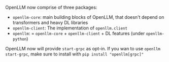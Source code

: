 OpenLLM now comprise of three packages:

- `openllm-core`: main building blocks of OpenLLM, that doesn't depend on transformers and heavy DL libraries
- `openllm-client`: The implementation of `openllm.client`
- `openllm`: = `openllm-core` + `openllm-client` + DL features (under `openllm-python`)

OpenLLM now will provide `start-grpc` as opt-in. If you wan to use `openllm start-grpc`, make sure to install
with `pip install "openllm[grpc]"`
